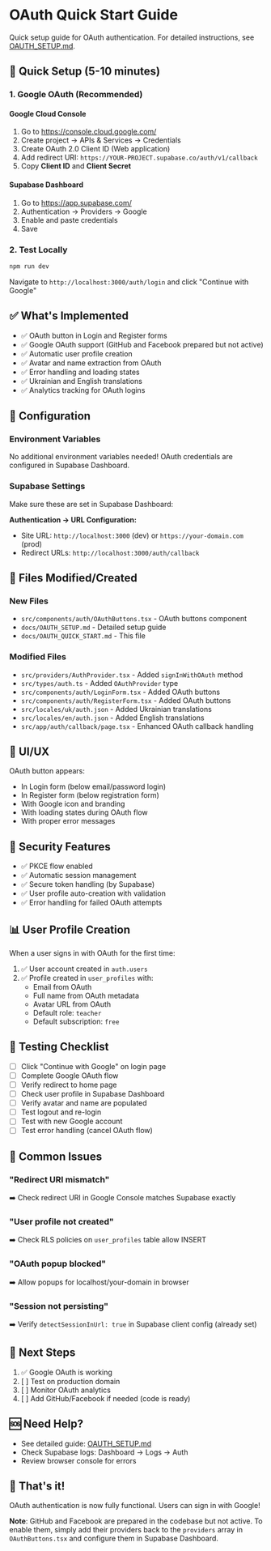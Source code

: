 # OAuth Quick Start Guide

Quick setup guide for OAuth authentication. For detailed instructions, see [OAUTH_SETUP.md](./OAUTH_SETUP.md).

## 🚀 Quick Setup (5-10 minutes)

### 1. Google OAuth (Recommended)

#### Google Cloud Console
1. Go to https://console.cloud.google.com/
2. Create project → APIs & Services → Credentials
3. Create OAuth 2.0 Client ID (Web application)
4. Add redirect URI: `https://YOUR-PROJECT.supabase.co/auth/v1/callback`
5. Copy **Client ID** and **Client Secret**

#### Supabase Dashboard
1. Go to https://app.supabase.com/
2. Authentication → Providers → Google
3. Enable and paste credentials
4. Save

### 2. Test Locally

```bash
npm run dev
```

Navigate to `http://localhost:3000/auth/login` and click "Continue with Google"

## ✅ What's Implemented

- ✅ OAuth button in Login and Register forms
- ✅ Google OAuth support (GitHub and Facebook prepared but not active)
- ✅ Automatic user profile creation
- ✅ Avatar and name extraction from OAuth
- ✅ Error handling and loading states
- ✅ Ukrainian and English translations
- ✅ Analytics tracking for OAuth logins

## 🔧 Configuration

### Environment Variables

No additional environment variables needed! OAuth credentials are configured in Supabase Dashboard.

### Supabase Settings

Make sure these are set in Supabase Dashboard:

**Authentication → URL Configuration:**
- Site URL: `http://localhost:3000` (dev) or `https://your-domain.com` (prod)
- Redirect URLs: `http://localhost:3000/auth/callback`

## 📁 Files Modified/Created

### New Files
- `src/components/auth/OAuthButtons.tsx` - OAuth buttons component
- `docs/OAUTH_SETUP.md` - Detailed setup guide
- `docs/OAUTH_QUICK_START.md` - This file

### Modified Files
- `src/providers/AuthProvider.tsx` - Added `signInWithOAuth` method
- `src/types/auth.ts` - Added `OAuthProvider` type
- `src/components/auth/LoginForm.tsx` - Added OAuth buttons
- `src/components/auth/RegisterForm.tsx` - Added OAuth buttons
- `src/locales/uk/auth.json` - Added Ukrainian translations
- `src/locales/en/auth.json` - Added English translations
- `src/app/auth/callback/page.tsx` - Enhanced OAuth callback handling

## 🎨 UI/UX

OAuth button appears:
- In Login form (below email/password login)
- In Register form (below registration form)
- With Google icon and branding
- With loading states during OAuth flow
- With proper error messages

## 🔐 Security Features

- ✅ PKCE flow enabled
- ✅ Automatic session management
- ✅ Secure token handling (by Supabase)
- ✅ User profile auto-creation with validation
- ✅ Error handling for failed OAuth attempts

## 📊 User Profile Creation

When a user signs in with OAuth for the first time:

1. ✅ User account created in `auth.users`
2. ✅ Profile created in `user_profiles` with:
   - Email from OAuth
   - Full name from OAuth metadata
   - Avatar URL from OAuth
   - Default role: `teacher`
   - Default subscription: `free`

## 🧪 Testing Checklist

- [ ] Click "Continue with Google" on login page
- [ ] Complete Google OAuth flow
- [ ] Verify redirect to home page
- [ ] Check user profile in Supabase Dashboard
- [ ] Verify avatar and name are populated
- [ ] Test logout and re-login
- [ ] Test with new Google account
- [ ] Test error handling (cancel OAuth flow)

## 🐛 Common Issues

### "Redirect URI mismatch"
➡️ Check redirect URI in Google Console matches Supabase exactly

### "User profile not created"
➡️ Check RLS policies on `user_profiles` table allow INSERT

### "OAuth popup blocked"
➡️ Allow popups for localhost/your-domain in browser

### "Session not persisting"
➡️ Verify `detectSessionInUrl: true` in Supabase client config (already set)

## 📝 Next Steps

1. ✅ Google OAuth is working
2. [ ] Test on production domain
3. [ ] Monitor OAuth analytics
4. [ ] Add GitHub/Facebook if needed (code is ready)

## 🆘 Need Help?

- See detailed guide: [OAUTH_SETUP.md](./OAUTH_SETUP.md)
- Check Supabase logs: Dashboard → Logs → Auth
- Review browser console for errors

## 🎉 That's it!

OAuth authentication is now fully functional. Users can sign in with Google!

**Note**: GitHub and Facebook are prepared in the codebase but not active. To enable them, simply add their providers back to the `providers` array in `OAuthButtons.tsx` and configure them in Supabase Dashboard.

